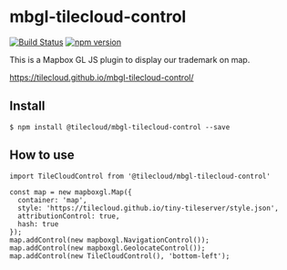 # mbgl-tilecloud-control

[![Build Status](https://travis-ci.org/tilecloud/mbgl-tilecloud-control.svg?branch=master)](https://travis-ci.org/tilecloud/mbgl-tilecloud-control)
[![npm version](https://badge.fury.io/js/%40tilecloud%2Fmbgl-tilecloud-control.svg)](https://badge.fury.io/js/%40tilecloud%2Fmbgl-tilecloud-control)

This is a Mapbox GL JS plugin to display our trademark on map.

https://tilecloud.github.io/mbgl-tilecloud-control/

## Install

```
$ npm install @tilecloud/mbgl-tilecloud-control --save
```

## How to use

```node
import TileCloudControl from '@tilecloud/mbgl-tilecloud-control'

const map = new mapboxgl.Map({
  container: 'map',
  style: 'https://tilecloud.github.io/tiny-tileserver/style.json',
  attributionControl: true,
  hash: true
});
map.addControl(new mapboxgl.NavigationControl());
map.addControl(new mapboxgl.GeolocateControl());
map.addControl(new TileCloudControl(), 'bottom-left');
```
